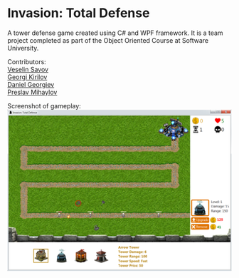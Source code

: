 # Invasion: Total Defense
A tower defense game created using C# and WPF framework.
It is a team project completed as part of the Object Oriented Course at Software University.

Contributors:  
[Veselin Savov](https://github.com/vsavov1)  
[Georgi Kirilov](https://github.com/gkkirilov)  
[Daniel Georgiev](https://github.com/Daniel-Georgiev)  
[Preslav Mihaylov](https://github.com/PreslavMihaylov)  

Screenshot of gameplay:  
![Invasion: Total Defense GamePlay](https://github.com/PreslavMihaylov/Invasion-TotalDefense/blob/master/ingame-screenshot.png)
